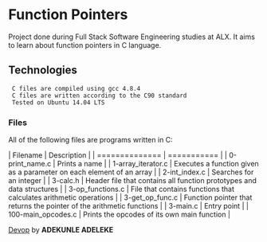 # **Function Pointers**

Project done during Full Stack Software Engineering studies at ALX. 
It aims to learn about function pointers in C language.


## **Technologies**

```
 C files are compiled using gcc 4.8.4
 C files are written according to the C90 standard
 Tested on Ubuntu 14.04 LTS
```


### **Files**

All of the following files are programs written in C:

<!-- tables -->

| Filename	     | Description |
| ============== | =========== |
| 0-print_name.c | Prints a name |
| 1-array_iterator.c | Executes a function given as a parameter on each element
of an array |
| 2-int_index.c	| Searches for an integer |
| 3-calc.h	| Header file that contains all function prototypes and data
structures |
| 3-op_functions.c	| File that contains functions that calculates arithmetic
operations |
| 3-get_op_func.c	| Function pointer that returns the pointer of the
arithmetic functions |
| 3-main.c	| Entry point |
| 100-main_opcodes.c	| Prints the opcodes of its own main function |

<!-- Link -->
[Devop](http://mechaatronics.samson@gmail.com) by **ADEKUNLE ADELEKE**
